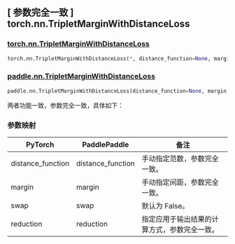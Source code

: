 ## [ 参数完全一致 ] torch.nn.TripletMarginWithDistanceLoss

### [torch.nn.TripletMarginWithDistanceLoss](https://pytorch.org/docs/stable/generated/torch.nn.TripletMarginWithDistanceLoss.html)

```python
torch.nn.TripletMarginWithDistanceLoss(*, distance_function=None, margin=1.0, swap=False, reduction='mean')
```

### [paddle.nn.TripletMarginWithDistanceLoss](https://www.paddlepaddle.org.cn/documentation/docs/zh/api/paddle/nn/TripletMarginWithDistanceLoss_cn.html#tripletmarginwithdistanceloss)

```python
paddle.nn.TripletMarginWithDistanceLoss(distance_function=None, margin: float = 1.0, swap: bool = False, reduction: str = 'mean', name: str = None)
```

两者功能一致，参数完全一致，具体如下：

### 参数映射

| PyTorch           | PaddlePaddle | 备注                                           |
| ----------------- | ------------ | ---------------------------------------------- |
| distance_function | distance_function | 手动指定范数，参数完全一致。                                 |
| margin            | margin            | 手动指定间距，参数完全一致。                                 |
| swap              | swap         | 默认为 False。                                 |
| reduction         | reduction           | 指定应用于输出结果的计算方式，参数完全一致。 |
